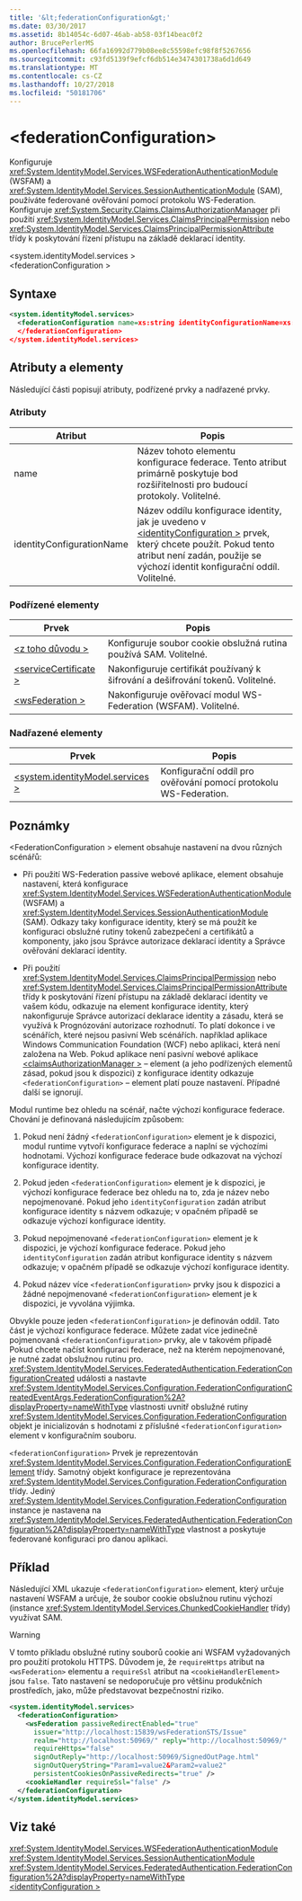 ```yaml
---
title: '&lt;federationConfiguration&gt;'
ms.date: 03/30/2017
ms.assetid: 8b14054c-6d07-46ab-ab58-03f14beac0f2
author: BrucePerlerMS
ms.openlocfilehash: 66fa16992d779b08ee8c55598efc98f8f5267656
ms.sourcegitcommit: c93fd5139f9efcf6db514e3474301738a6d1d649
ms.translationtype: MT
ms.contentlocale: cs-CZ
ms.lasthandoff: 10/27/2018
ms.locfileid: "50181706"
---
```

# <a name="ltfederationconfigurationgt"></a>&lt;federationConfiguration&gt;
Konfiguruje <xref:System.IdentityModel.Services.WSFederationAuthenticationModule> (WSFAM) a <xref:System.IdentityModel.Services.SessionAuthenticationModule> (SAM), používáte federované ověřování pomocí protokolu WS-Federation. Konfiguruje <xref:System.Security.Claims.ClaimsAuthorizationManager> při použití <xref:System.IdentityModel.Services.ClaimsPrincipalPermission> nebo <xref:System.IdentityModel.Services.ClaimsPrincipalPermissionAttribute> třídy k poskytování řízení přístupu na základě deklarací identity.  
  
 \<system.identityModel.services >  
\<federationConfiguration >  
  
## <a name="syntax"></a>Syntaxe  
  
```xml  
<system.identityModel.services>  
  <federationConfiguration name=xs:string identityConfigurationName=xs:string>  
  </federationConfiguration>  
</system.identityModel.services>  
```  
  
## <a name="attributes-and-elements"></a>Atributy a elementy  
 Následující části popisují atributy, podřízené prvky a nadřazené prvky.  
  
### <a name="attributes"></a>Atributy  
  
|Atribut|Popis|  
|---------------|-----------------|  
|name|Název tohoto elementu konfigurace federace. Tento atribut primárně poskytuje bod rozšiřitelnosti pro budoucí protokoly. Volitelné.|  
|identityConfigurationName|Název oddílu konfigurace identity, jak je uvedeno v [ \<identityConfiguration >](../../../../../docs/framework/configure-apps/file-schema/windows-identity-foundation/identityconfiguration.md) prvek, který chcete použít. Pokud tento atribut není zadán, použije se výchozí identit konfigurační oddíl. Volitelné.|  
  
### <a name="child-elements"></a>Podřízené elementy  
  
|Prvek|Popis|  
|-------------|-----------------|  
|[\<z toho důvodu >](../../../../../docs/framework/configure-apps/file-schema/windows-identity-foundation/cookiehandler.md)|Konfiguruje soubor cookie obslužná rutina používá SAM. Volitelné.|  
|[\<serviceCertificate >](../../../../../docs/framework/configure-apps/file-schema/windows-identity-foundation/servicecertificate.md)|Nakonfiguruje certifikát používaný k šifrování a dešifrování tokenů. Volitelné.|  
|[\<wsFederation >](../../../../../docs/framework/configure-apps/file-schema/windows-identity-foundation/wsfederation.md)|Nakonfiguruje ověřovací modul WS-Federation (WSFAM). Volitelné.|  
  
### <a name="parent-elements"></a>Nadřazené elementy  
  
|Prvek|Popis|  
|-------------|-----------------|  
|[\<system.identityModel.services >](../../../../../docs/framework/configure-apps/file-schema/windows-identity-foundation/system-identitymodel-services.md)|Konfigurační oddíl pro ověřování pomocí protokolu WS-Federation.|  
  
## <a name="remarks"></a>Poznámky  
 \<FederationConfiguration > element obsahuje nastavení na dvou různých scénářů:  
  
-   Při použití WS-Federation passive webové aplikace, element obsahuje nastavení, která konfigurace <xref:System.IdentityModel.Services.WSFederationAuthenticationModule> (WSFAM) a <xref:System.IdentityModel.Services.SessionAuthenticationModule> (SAM). Odkazy taky konfigurace identity, který se má použít ke konfiguraci obslužné rutiny tokenů zabezpečení a certifikátů a komponenty, jako jsou Správce autorizace deklarací identity a Správce ověřování deklarací identity.  
  
-   Při použití <xref:System.IdentityModel.Services.ClaimsPrincipalPermission> nebo <xref:System.IdentityModel.Services.ClaimsPrincipalPermissionAttribute> třídy k poskytování řízení přístupu na základě deklarací identity ve vašem kódu, odkazuje na element konfigurace identity, který nakonfiguruje Správce autorizací deklarace identity a zásadu, která se využívá k Prognózování autorizace rozhodnutí. To platí dokonce i ve scénářích, které nejsou pasivní Web scénářích. například aplikace Windows Communication Foundation (WCF) nebo aplikaci, která není založena na Web. Pokud aplikace není pasivní webové aplikace [ \<claimsAuthorizationManager >](../../../../../docs/framework/configure-apps/file-schema/windows-identity-foundation/claimsauthorizationmanager.md) – element (a jeho podřízených elementů zásad, pokud jsou k dispozici) z konfigurace identity odkazuje `<federationConfiguration>` – element platí pouze nastavení. Případné další se ignorují.  
  
 Modul runtime bez ohledu na scénář, načte výchozí konfigurace federace. Chování je definovaná následujícím způsobem:  
  
1.  Pokud není žádný `<federationConfiguration>` element je k dispozici, modul runtime vytvoří konfigurace federace a naplní se výchozími hodnotami. Výchozí konfigurace federace bude odkazovat na výchozí konfigurace identity.  
  
2.  Pokud jeden `<federationConfiguration>` element je k dispozici, je výchozí konfigurace federace bez ohledu na to, zda je název nebo nepojmenované. Pokud jeho `identityConfiguration` zadán atribut konfigurace identity s názvem odkazuje; v opačném případě se odkazuje výchozí konfigurace identity.  
  
3.  Pokud nepojmenované `<federationConfiguration>` element je k dispozici, je výchozí konfigurace federace. Pokud jeho `identityConfiguration` zadán atribut konfigurace identity s názvem odkazuje; v opačném případě se odkazuje výchozí konfigurace identity.  
  
4.  Pokud název více `<federationConfiguration>` prvky jsou k dispozici a žádné nepojmenované `<federationConfiguration>` element je k dispozici, je vyvolána výjimka.  
  
 Obvykle pouze jeden `<federationConfiguration>` je definován oddíl. Tato část je výchozí konfigurace federace. Můžete zadat více jedinečně pojmenovaná `<federationConfiguration>` prvky, ale v takovém případě Pokud chcete načíst konfiguraci federace, než na kterém nepojmenované, je nutné zadat obslužnou rutinu pro. <xref:System.IdentityModel.Services.FederatedAuthentication.FederationConfigurationCreated> události a nastavte <xref:System.IdentityModel.Services.Configuration.FederationConfigurationCreatedEventArgs.FederationConfiguration%2A?displayProperty=nameWithType> vlastnosti uvnitř obslužné rutiny <xref:System.IdentityModel.Services.Configuration.FederationConfiguration> objekt je inicializován s hodnotami z příslušné `<federationConfiguration>` element v konfiguračním souboru.  
  
 `<federationConfiguration>` Prvek je reprezentován <xref:System.IdentityModel.Services.Configuration.FederationConfigurationElement> třídy. Samotný objekt konfigurace je reprezentována <xref:System.IdentityModel.Services.Configuration.FederationConfiguration> třídy. Jediný <xref:System.IdentityModel.Services.Configuration.FederationConfiguration> instance je nastavena na <xref:System.IdentityModel.Services.FederatedAuthentication.FederationConfiguration%2A?displayProperty=nameWithType> vlastnost a poskytuje federované konfiguraci pro danou aplikaci.  
  
## <a name="example"></a>Příklad  
 Následující XML ukazuje `<federationConfiguration>` element, který určuje nastavení WSFAM a určuje, že soubor cookie obslužnou rutinu výchozí (instance <xref:System.IdentityModel.Services.ChunkedCookieHandler> třídy) využívat SAM.  
  
> [!WARNING]
>  V tomto příkladu obslužné rutiny souborů cookie ani WSFAM vyžadovaných pro použití protokolu HTTPS. Důvodem je, že `requireHttps` atribut na `<wsFederation>` elementu a `requireSsl` atribut na `<cookieHandlerElement>` jsou `false`. Tato nastavení se nedoporučuje pro většinu produkčních prostředích, jako, může představovat bezpečnostní riziko.  
  
```xml  
<system.identityModel.services>  
  <federationConfiguration>  
    <wsFederation passiveRedirectEnabled="true"   
      issuer="http://localhost:15839/wsFederationSTS/Issue"   
      realm="http://localhost:50969/" reply="http://localhost:50969/"   
      requireHttps="false"   
      signOutReply="http://localhost:50969/SignedOutPage.html"   
      signOutQueryString="Param1=value2&Param2=value2"   
      persistentCookiesOnPassiveRedirects="true" />  
    <cookieHandler requireSsl="false" />  
  </federationConfiguration>  
</system.identityModel.services>  
```  
  
## <a name="see-also"></a>Viz také  
 <xref:System.IdentityModel.Services.WSFederationAuthenticationModule>  
 <xref:System.IdentityModel.Services.SessionAuthenticationModule>  
 <xref:System.IdentityModel.Services.FederatedAuthentication.FederationConfiguration%2A?displayProperty=nameWithType>  
 [\<identityConfiguration >](../../../../../docs/framework/configure-apps/file-schema/windows-identity-foundation/identityconfiguration.md)
